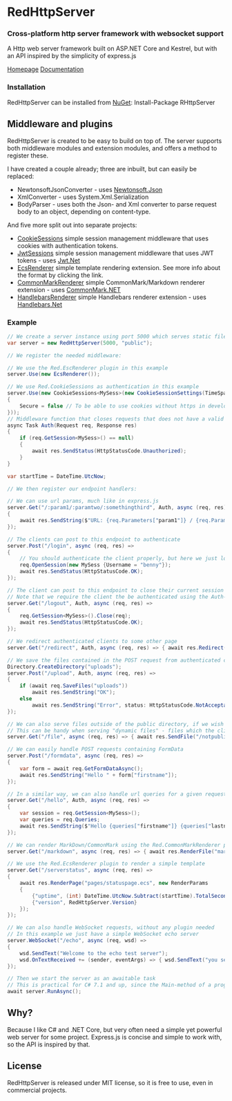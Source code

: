 # RedHttpServer
### Cross-platform http server framework with websocket support

A Http web server framework built on ASP.NET Core and Kestrel, but with an API inspired by the simplicity of express.js

[Homepage](https://rosenbjerg.github.io/Red/)
[Documentation](https://rosenbjerg.github.io/Red/doxygen/)

### Installation
RedHttpServer can be installed from [NuGet](https://www.nuget.org/packages/RHttpServer/): Install-Package RHttpServer

## Middleware and plugins
RedHttpServer is created to be easy to build on top of. 
The server supports both middleware modules and extension modules, and offers a method to register these. 

I have created a couple already; three are inbuilt, but can easily be replaced:

* NewtonsoftJsonConverter - uses [Newtonsoft.Json](https://github.com/JamesNK/Newtonsoft.Json)
* XmlConverter - uses System.Xml.Serialization
* BodyParser - uses both the Json- and Xml converter to parse request body to an object, depending on content-type.

And five more split out into separate projects:
- [CookieSessions](https://github.com/rosenbjerg/Red.CookieSessions) simple session management middleware that uses cookies with authentication tokens.
- [JwtSessions](https://github.com/rosenbjerg/Red.JwtSessions) simple session management middleware that uses JWT tokens - uses [Jwt.Net](https://github.com/jwt-dotnet/jwt)
- [EcsRenderer](https://github.com/rosenbjerg/Red.EcsRenderer) simple template rendering extension. See more info about the format by clicking the link.
- [CommonMarkRenderer](https://github.com/rosenbjerg/Red.CommonMarkRenderer) simple CommonMark/Markdown renderer extension - uses [CommonMark.NET](https://github.com/Knagis/CommonMark.NET)
- [HandlebarsRenderer](https://github.com/rosenbjerg/Red.HandlebarsRenderer) simple Handlebars renderer extension - uses [Handlebars.Net](https://github.com/rexm/Handlebars.Net)


### Example
```csharp
// We create a server instance using port 5000 which serves static files, such as index.html from the 'public' directory
var server = new RedHttpServer(5000, "public");

// We register the needed middleware:

// We use the Red.EscRenderer plugin in this example
server.Use(new EcsRenderer());

// We use Red.CookieSessions as authentication in this example
server.Use(new CookieSessions<MySess>(new CookieSessionSettings(TimeSpan.FromDays(1))
{
	Secure = false // To be able to use cookies without https in development
}));
// Middleware function that closes requests that does not have a valid session associated
async Task Auth(Request req, Response res)
{
	if (req.GetSession<MySess>() == null)
	{
		await res.SendStatus(HttpStatusCode.Unauthorized);
	}
}

var startTime = DateTime.UtcNow;

// We then register our endpoint handlers:

// We can use url params, much like in express.js
server.Get("/:param1/:paramtwo/:somethingthird", Auth, async (req, res) =>
{
	await res.SendString($"URL: {req.Parameters["param1"]} / {req.Parameters["paramtwo"]} / {req.Parameters["somethingthird"]}");
});

// The clients can post to this endpoint to authenticate
server.Post("/login", async (req, res) =>
{
	// You should authenticate the client properly, but here we just log the client in - no matter what..
	req.OpenSession(new MySess {Username = "benny"});
	await res.SendStatus(HttpStatusCode.OK);
});

// The client can post to this endpoint to close their current session
// Note that we require the client the be authenticated using the Auth-function we created above
server.Get("/logout", Auth, async (req, res) =>
{
	req.GetSession<MySess>().Close(req);
	await res.SendStatus(HttpStatusCode.OK);
});

// We redirect authenticated clients to some other page
server.Get("/redirect", Auth, async (req, res) => { await res.Redirect("/redirect/user/here"); });

// We save the files contained in the POST request from authenticated clients in a directory called 'uploads'
Directory.CreateDirectory("uploads");
server.Post("/upload", Auth, async (req, res) =>
{
	if (await req.SaveFiles("uploads"))
		await res.SendString("OK");
	else
		await res.SendString("Error", status: HttpStatusCode.NotAcceptable);
});

// We can also serve files outside of the public directory, if we wish to
// This can be handy when serving "dynamic files" - files which the client identify using an ID instead of the actual path on the server
server.Get("/file", async (req, res) => { await res.SendFile("/notpublic/testimg.jpeg"); });

// We can easily handle POST requests containing FormData
server.Post("/formdata", async (req, res) =>
{
	var form = await req.GetFormDataAsync();
	await res.SendString("Hello " + form["firstname"]);
});

// In a similar way, we can also handle url queries for a given request easily, in the example only for authenticated clients
server.Get("/hello", Auth, async (req, res) =>
{
	var session = req.GetSession<MySess>();
	var queries = req.Queries;
	await res.SendString($"Hello {queries["firstname"]} {queries["lastname"]}, you are logged in as {session.Username} - have a nice day");
});

// We can render MarkDown/CommonMark using the Red.CommonMarkRenderer plugin
server.Get("/markdown", async (req, res) => { await res.RenderFile("markdown.md"); });

// We use the Red.EcsRenderer plugin to render a simple template
server.Get("/serverstatus", async (req, res) =>
{
	await res.RenderPage("pages/statuspage.ecs", new RenderParams
	{
		{"uptime", (int) DateTime.UtcNow.Subtract(startTime).TotalSeconds},
		{"version", RedHttpServer.Version}
	});
});

// We can also handle WebSocket requests, without any plugin needed
// In this example we just have a simple WebSocket echo server
server.WebSocket("/echo", async (req, wsd) =>
{
	wsd.SendText("Welcome to the echo test server");
	wsd.OnTextReceived += (sender, eventArgs) => { wsd.SendText("you sent: " + eventArgs.Text); };
});

// Then we start the server as an awaitable task
// This is practical for C# 7.1 and up, since the Main-method of a program can be async and thus kept open by awaiting this call
await server.RunAsync();
```

## Why?
Because I like C# and .NET Core, but very often need a simple yet powerful web server for some project. Express.js is concise and simple to work with, so the API is inspired by that.

## License
RedHttpServer is released under MIT license, so it is free to use, even in commercial projects.
